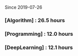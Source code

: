 Since 2019-07-26
### [Algorithm] : 26.5 hours

### [Programming] : 12.0 hours

### [DeepLearning] : 12.1 hours

